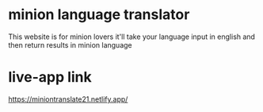 # minion language translator
 This website is for minion lovers it'll take your language input in english and then return results in minion language

# live-app link
https://miniontranslate21.netlify.app/

